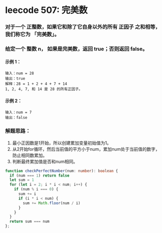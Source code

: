 # leecode 507: 完美数

### 对于一个 正整数，如果它和除了它自身以外的所有 正因子 之和相等，我们称它为 「完美数」。

### 给定一个 整数 n， 如果是完美数，返回 true；否则返回 false。

#### 示例 1：
```
输入：num = 28
输出：true
解释：28 = 1 + 2 + 4 + 7 + 14
1, 2, 4, 7, 和 14 是 28 的所有正因子。
```
#### 示例 2：
```
输入：num = 7
输出：false
```

### 解题思路：
1. 最小正因数是1开始，所以创建累加变量初始值为1。
2. 从2开始for循环，然后当前值的平方小于num，累加num处于当前值的数字，防止相同数累加。
3. 判断最终累加值是否和num相同。
```ts
function checkPerfectNumber(num: number): boolean {
  if (num === 1) return false
  let sum = 1
  for (let i = 2; i * i < num; i++) {
    if (num % i === 0) {
      sum += i
      if (i * i < num) {
        sum += Math.floor(num / i)
      }
    }
  }
  return sum === num
};
```